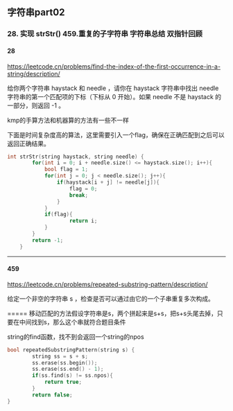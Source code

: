 ## 字符串part02
### 28. 实现 strStr()  459.重复的子字符串  字符串总结  双指针回顾



#### 28
https://leetcode.cn/problems/find-the-index-of-the-first-occurrence-in-a-string/description/

给你两个字符串 haystack 和 needle ，请你在 haystack 字符串中找出 needle 字符串的第一个匹配项的下标（下标从 0 开始）。如果 needle 不是 haystack 的一部分，则返回  -1 。

kmp的手算方法和机器算的方法有一些不一样

下面是时间复杂度高的算法，这里需要引入一个flag，确保在正确匹配到之后可以返回正确结果。
```c++
int strStr(string haystack, string needle) {
        for(int i = 0; i + needle.size() <= haystack.size(); i++){
            bool flag = 1;
            for(int j = 0; j < needle.size(); j++){
                if(haystack[i + j] != needle[j]){
                    flag = 0;
                    break;
                }
            }
            if(flag){
                    return i;
            }
        }
        return -1;
    }
```



----
#### 459
https://leetcode.cn/problems/repeated-substring-pattern/description/

给定一个非空的字符串 s ，检查是否可以通过由它的一个子串重复多次构成。

=====
移动匹配的方法假设字符串是s，两个拼起来是s+s，把s+s头尾去掉，只要在中间找到s，那么这个串就符合题目条件

string的find函数，找不到会返回一个string的npos
```c++
bool repeatedSubstringPattern(string s) {
        string ss = s + s;
        ss.erase(ss.begin());
        ss.erase(ss.end() - 1);
        if(ss.find(s) != ss.npos){
            return true;
        }
        return false;
}
```





